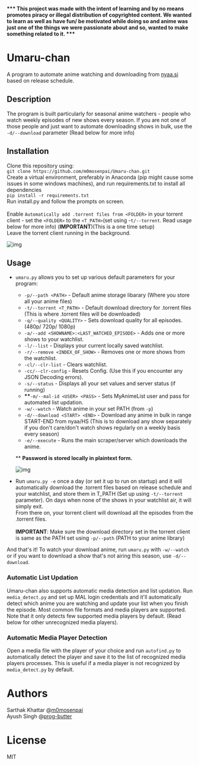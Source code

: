 <b>*** This project was made with the intent of learning and by no means promotes piracy or illegal distribution of copyrighted content. We wanted to learn as well as have fun/ be motivated while doing so and anime was just one of the things we were passionate about and so, wanted to make something related to it. ***</b>

# Umaru-chan
A program to automate anime watching and downloading from [nyaa.si](https://nyaa.si/) based on release schedule.

## Description
The program is built particularly for seasonal anime watchers - people who watch weekly episodes of new shows every season. If you are not one of those people and just want to automate downloading shows in bulk, use the `-d/--download` parameter (Read below for more info)

## Installation
Clone this repository using: <br>
`git clone https://github.com/m0mosenpai/Umaru-chan.git`<br>
Create a virtual environment, preferably in Anaconda (pip might cause some issues in some windows machines), and run requirements.txt to install all dependencies<br>
`pip install -r requirements.txt`<br>
Run install.py and follow the prompts on screen.<br><br>
Enable `Automatically add .torrent files from <FOLDER>` in your torrent client - set the `<FOLDER>` to the `<T_PATH>`(set using -`t/--torrent`. Read usage below for more info) (**IMPORTANT**)(This is a one time setup)<br>
Leave the torrent client running in the background.

![img](https://i.imgur.com/oniK2K9.png)

## Usage
* `umaru.py` allows you to set up various default parameters for your program:<br>
  * `-p/--path <PATH>` - Default anime storage libarary (Where you store all your anime files)
  * `-t/--torrent <T_PATH>` - Default download directory for .torrent files (This is where .torrent files will be downloaded)
  * `-q/--quality <QUALITY>` - Sets download quality for all episodes.(480p/ 720p/ 1080p)
  * `-a/--add <SHOWNAME>:<LAST_WATCHED_EPISODE>` - Adds one or more shows to your watchlist.
  * `-l/--list` - Displays your current locally saved watchlist.
  * `-r/--remove <INDEX_OF_SHOW>` - Removes one or more shows from the watchlist.
  * `-cl/--clr-list` - Clears watchlist.
  * `-cc/--clr-config` - Resets Config. (Use this if you encounter any JSON Decoding errors).
  * `-s/--status` - Displays all your set values and server status (if running)
  * __**__`-m/--mal-id <USER> <PASS>` - Sets MyAnimeList user and pass for automated list updation.
  * `-w/--watch` - Watch anime in your set PATH (from `-p`)
  * `-d/--download <START> <END>` - Download any anime in bulk in range START-END from nyaa/HS (This is to download any show separately if you don't care/don't watch shows regularly on a weekly basis every season)
  * `-e/--execute` - Runs the main scraper/server which downloads the anime.
  
  ** __Password is stored locally in plaintext form.__ <br>
  
  ![img](https://i.imgur.com/rPNlb1k.png)
  
  
* Run `umaru.py -e` once a day (or set it up to run on startup) and it will automatically download the .torrent files based on release schedule and your watchlist, and store them in T_PATH (Set up using `-t/--torrent` parameter). On days when none of the shows in your watchlist air, it will simply exit.<br>
From there on, your torrent client will download all the episodes from the .torrent files.<br><br>
**IMPORTANT**: Make sure the download directory set in the torrent client is same as the PATH set using `-p/--path` (PATH to your anime library)



And that's it! To watch your download anime, run `umaru.py` with `-w/--watch` or if you want to download a show that's not airing this season, use `-d/--download`.<br>
### Automatic List Updation
Umaru-chan also supports automatic media detection and list updation. Run `media_detect.py` and set up MAL login credentials and it'll automatically detect which anime you are watching and update your list when you finish the episode. Most common file formats and media players are supported. Note that it only detects few supported media players by default. (Read below for other unrecognized media players).

### Automatic Media Player Detection
Open a media file with the player of your choice and run `autofind.py` to automatically detect the player and save it to the list of recognized media players processes. This is useful if a media player is not recognized by `media_detect.py` by default.

# Authors
Sarthak Khattar @[m0mosenpai](https://github.com/m0mosenpai) <br>
Ayush Singh @[prog-butter](https://github.com/prog-butter)

# License
MIT
